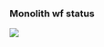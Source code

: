 ### Monolith wf status
 [![](https://github.com/Obligatorio-ORT-FI-8184-DevOps/testMonolith/actions/workflows/ci.yml/badge.svg)](https://github.com/Obligatorio-ORT-FI-8184-DevOps/testMonolith/actions/workflows/ci.yml)